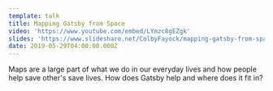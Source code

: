 ```yaml
---
template: talk
title: Mapping Gatsby from Space
video: 'https://www.youtube.com/embed/LYmzc8gEZgk'
slides: 'https://www.slideshare.net/ColbyFayock/mapping-gatsby-from-space'
date: 2019-05-29T04:00:00.000Z
---
```

Maps are a large part of what we do in our everyday lives and how people help save other's save lives. How does Gatsby help and where does it fit in?
